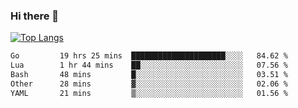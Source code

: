 ### Hi there 👋

<!--
**3Xpl0it3r/3Xpl0it3r** is a ✨ _special_ ✨ repository because its `README.md` (this file) appears on your GitHub profile.

Here are some ideas to get you started:

- 🔭 I’m currently working on ...
- 🌱 I’m currently learning ...
- 👯 I’m looking to collaborate on ...
- 🤔 I’m looking for help with ...
- 💬 Ask me about ...
- 📫 How to reach me: ...
- 😄 Pronouns: ...
- ⚡ Fun fact: ...
-->


[![Top Langs](https://github-readme-stats.vercel.app/api/top-langs/?username=3Xpl0it3r&layout=compact)](https://github.com/3Xpl0it3r/3Xpl0it3r)

<!--START_SECTION:waka-->

```txt
Go         19 hrs 25 mins  █████████████████████░░░░   84.62 %
Lua        1 hr 44 mins    ██░░░░░░░░░░░░░░░░░░░░░░░   07.56 %
Bash       48 mins         █░░░░░░░░░░░░░░░░░░░░░░░░   03.51 %
Other      28 mins         ▓░░░░░░░░░░░░░░░░░░░░░░░░   02.06 %
YAML       21 mins         ▒░░░░░░░░░░░░░░░░░░░░░░░░   01.56 %
```

<!--END_SECTION:waka-->
